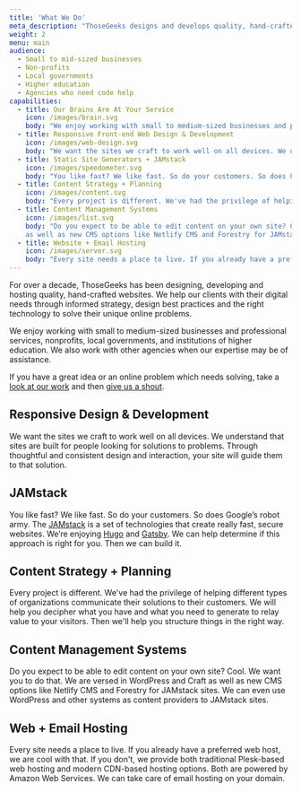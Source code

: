 ```yaml
---
title: 'What We Do'
meta_description: "ThoseGeeks designs and develops quality, hand-crafted websites using strategy, best practices and the right technology."
weight: 2
menu: main
audience:
  - Small to mid-sized businesses
  - Non-profits
  - Local governments
  - Higher education
  - Agencies who need code help
capabilities:
  - title: Our Brains Are At Your Service
    icon: /images/brain.svg
    body: "We enjoy working with small to medium-sized businesses and professional services, nonprofits, local governments, and institutions of higher education. We also work with other agencies when our expertise may be of assistance."
  - title: Responsive Front-end Web Design & Development
    icon: /images/web-design.svg
    body: "We want the sites we craft to work well on all devices. We understand that sites are built for people looking for solutions to problems. Through thoughtful and consistent design and interaction, your site will guide them to that solution."
  - title: Static Site Generators + JAMstack
    icon: /images/speedometer.svg
    body: "You like fast? We like fast. So do your customers. So does Google’s robot army. The [JAMstack](https://jamstack.org) is a set of technologies that create really fast, secure websites. We’re  enjoying [Hugo](https://gohugo.io) and [Gatsby](https://gatsbyjs.org). We can help determine if this approach is right for you. Then we can build it."
  - title: Content Strategy + Planning
    icon: /images/content.svg
    body: "Every project is different. We've had the privilege of helping different types of organizations communicate their solutions to their customers. We will help you decipher what you have and what you need to generate to relay value to your visitors. Then we'll help you structure things in the right way."
  - title: Content Management Systems
    icon: /images/list.svg
    body: "Do you expect to be able to edit content on your own site? Cool. We want you to do that. We are versed in WordPress and Craft
    as well as new CMS options like Netlify CMS and Forestry for JAMstack sites. We can even use WordPress and other systems as content providers to JAMstack sites."
  - title: Website + Email Hosting
    icon: /images/server.svg
    body: "Every site needs a place to live. If you already have a preferred web host, we are cool with that. If you don't, we provide both traditional Plesk-based web hosting and modern CDN-based hosting options. Both are powered by Amazon Web Services. We can take care of email hosting on your domain."
---
```


For over a decade, ThoseGeeks has been designing, developing and hosting quality, hand-crafted websites. We help our clients with their digital needs through informed strategy, design best practices and the right technology to solve their unique online problems.

We enjoy working with small to medium-sized businesses and professional services, nonprofits, local governments, and institutions of higher education. We also work with other agencies when our expertise may be of assistance.

If you have a great idea or an online problem which needs solving, take a [look at our work](/made/) and then [give us a shout](/contact/).

## Responsive Design & Development

We want the sites we craft to work well on all devices. We understand that sites are built for people looking for solutions to problems. Through thoughtful and consistent design and interaction, your site will guide them to that solution.

## JAMstack

You like fast? We like fast. So do your customers. So does Google’s robot army. The [JAMstack](https://jamstack.org) is a set of technologies that create really fast, secure websites. We’re enjoying [Hugo](https://gohugo.io) and [Gatsby](https://gatsbyjs.org). We can help determine if this approach is right for you. Then we can build it.

## Content Strategy + Planning

Every project is different. We've had the privilege of helping different types of organizations communicate their solutions to their customers. We will help you decipher what you have and what you need to generate to relay value to your visitors. Then we'll help you structure things in the right way.

## Content Management Systems

Do you expect to be able to edit content on your own site? Cool. We want you to do that. We are versed in WordPress and Craft as well as new CMS options like Netlify CMS and Forestry for JAMstack sites. We can even use WordPress and other systems as content providers to JAMstack sites.

## Web + Email Hosting

Every site needs a place to live. If you already have a preferred web host, we are cool with that. If you don't, we provide both traditional Plesk-based web hosting and modern CDN-based hosting options. Both are powered by Amazon Web Services. We can take care of email hosting on your domain.

